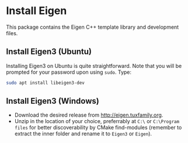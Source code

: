 # Install Eigen

This package contains the Eigen C++ template library and development files.

## Install Eigen3 (Ubuntu)

Installing Eigen3 on Ubuntu is quite straightforward. Note that you will be prompted for your password upon using `sudo`. Type:

```bash
sudo apt install libeigen3-dev
```

## Install Eigen3 (Windows)

* Download the desired release from http://eigen.tuxfamily.org.
* Unzip in the location of your choice, preferrably at `C:\` or `C:\Program files` for better discoverability by CMake find-modules (remember to extract the inner folder and rename it to `Eigen3` or `Eigen`).

